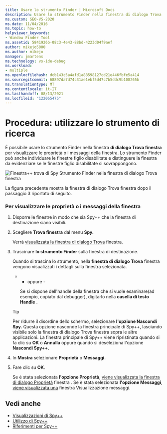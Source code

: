 ```yaml
---
title: Usare lo strumento Finder | Microsoft Docs
description: Usare lo strumento Finder nella finestra di dialogo Trova finestra dello strumento Spy++ per visualizzare le proprietà o i messaggi della finestra durante una sessione di debug.
ms.custom: SEO-VS-2020
ms.date: 11/04/2016
ms.topic: how-to
helpviewer_keywords:
- Window Finder Tool
ms.assetid: 5841926b-08c3-4e43-88bd-4223d04f9aef
author: mikejo5000
ms.author: mikejo
manager: jmartens
ms.technology: vs-ide-debug
ms.workload:
- multiple
ms.openlocfilehash: dcb143c5a4afd1a88598127cd21e446fbfe5a414
ms.sourcegitcommit: 68897da7d74c31ae1ebf5d47c7b5ddc9b108265b
ms.translationtype: MT
ms.contentlocale: it-IT
ms.lasthandoff: 08/13/2021
ms.locfileid: "122065475"
---
```

# <a name="how-to-use-the-finder-tool"></a>Procedura: utilizzare lo strumento di ricerca
È possibile usare lo strumento Finder nella finestra **di dialogo Trova finestra** per visualizzare le proprietà o i messaggi della finestra. Lo strumento Finder può anche individuare le finestre figlio disabilitate e distinguere la finestra da evidenziare se le finestre figlio disabilitate si sovrappongono.

 ![Finestra&#43;&#43; trova di Spy](../debugger/media/icon_spy--_find.png "Icon_Spy++_Find") Strumento Finder nella finestra di dialogo Trova finestra

 La figura precedente mostra la finestra di dialogo Trova finestra dopo il passaggio 3 riportato di seguito.

### <a name="to-display-window-properties-or-messages"></a>Per visualizzare le proprietà o i messaggi della finestra

1. Disporre le finestre in modo che sia Spy++ che la finestra di destinazione siano visibili.

2. Scegliere **Trova finestra** dal menu **Spy.**

    Verrà [visualizzata la finestra di dialogo Trova](../debugger/find-window-dialog-box.md) finestra.

3. Trascinare **lo strumento Finder** sulla finestra di destinazione.

    Quando si trascina lo strumento, nella **finestra di dialogo Trova** finestra vengono visualizzati i dettagli sulla finestra selezionata.

   - - oppure -

     Se si dispone dell'handle della finestra che si vuole esaminare(ad esempio, copiato dal debugger), digitarlo nella **casella di testo Handle** .

   > [!TIP]
   > Per ridurre il disordine dello schermo, selezionare **l'opzione Nascondi Spy.** Questa opzione nasconde la finestra principale di  Spy++, lasciando visibile solo la finestra di dialogo Trova finestra sopra le altre applicazioni. La finestra principale di Spy++ viene ripristinata quando si fa clic su **OK** o **Annulla** oppure quando si deseleziona l'opzione **Nascondi Spy++.**

4. In **Mostra** selezionare **Proprietà** o **Messaggi.**

5. Fare clic su **OK**.

    Se è stata selezionata **l'opzione Proprietà**, [viene visualizzata la finestra di dialogo Proprietà](../debugger/window-properties-dialog-box.md) finestra . Se è stata selezionata **l'opzione Messaggi**, [viene visualizzata una](../debugger/messages-view.md) finestra Visualizzazione messaggi.

## <a name="see-also"></a>Vedi anche
- [Visualizzazioni di Spy++](../debugger/spy-increment-views.md)
- [Utilizzo di Spy++](../debugger/using-spy-increment.md)
- [Riferimenti per Spy++](../debugger/spy-increment-reference.md)